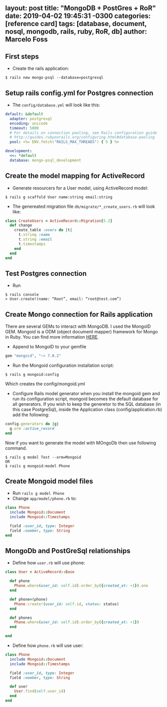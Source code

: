 layout: post
title:  "MongoDB + PostGres + RoR"
date:   2019-04-02 19:45:31 -0300
categories: [reference card]
tags: [database, document, nosql, mongodb, rails, ruby, RoR, db]
author: Marcelo Foss
---

## First steps
* Create the rails application:
```
$ rails new mongo-psql --database=postgresql
```

## Setup rails config.yml for Postgres connection
* The `config/database.yml` will look like this:

```yaml
default: &default
  adapter: postgresql
  encoding: unicode
  timeout: 5000
  # For details on connection pooling, see Rails configuration guide
  # http://guides.rubyonrails.org/configuring.html#database-pooling
  pool: <%= ENV.fetch("RAILS_MAX_THREADS") { 5 } %>

development:
  <<: *default
  database: mongo-psql_development
```

## Create the model mapping for ActiveRecord
* Generate resourcers for a User model, using ActiveRecord model:
```
$ rails g scaffold User name:string email:string
```
* The genereated migration file `db/migrate/*_create_users.rb` will look like:

```ruby
class CreateUsers < ActiveRecord::Migration[5.2]
  def change
    create_table :users do |t|
      t.string :name
      t.string :email
      t.timestamps
    end
  end
end

```

## Test Postgres connection
* Run
```
$ rails console
> User.create!(name: “Root”, email: “root@test.com”)
```

## Create Mongo connection for Rails application
There are several GEMs to interact with MongoDB. I used the MongoID GEM.
Mongoid is a ODM (object document mapper) framework for Mongo in Ruby.
You can find more information [HERE](https://docs.mongodb.com/mongoid/current/).

* Append to MongoID to your gemfile
``` ruby
gem "mongoid", "~> 7.0.2"
```
* Run the Mongoid configuration installation script:
```
$ rails g mongoid:config
```
Which creates the config/mongoid.yml

* Configure Rails model generator
when you install the mongoid gem and run its configuration script, mongoid becomes the default database for all generators. If you wish to keep the generetor to the SQL database (in this case PostgreSql), inside the Application class (config/application.rb)  add the following:
```ruby
config.generators do |g|
  g.orm :active_record
end
```

Now if you want to generate the model with MOngoDb then use following command.
```
$ rails g model Test --orm=Mongoid
OR
$ rails g mongoid:model Phone
```


## Create Mongoid model files
* Run `rails g model Phone`
* Change `app/model/phone.rb` to:

```ruby
class Phone
  include Mongoid::Document
  include Mongoid::Timestamps

  field :user_id, type: Integer
  field :number, type: String
end
```

## MongoDb and PostGreSql relationships

* Define how `user.rb` will use phone:
```ruby
class User < ActiveRecord::Base

  def phone
    Phone.where(user_id: self.id).order_by({created_at: -1}).one
  end

  def phone=(phone)
    Phone.create!(user_id: self.id, status: status)
  end

  def phones
    Phone.where(user_id: self.id).order_by({created_at: -1})
  end

end
```

* Define how `phone.rb` will use user:
```ruby
class Phone
  include Mongoid::Document
  include Mongoid::Timestamps

  field :user_id, type: Integer
  field :number, type: String

  def user
    User.find(self.user_id)
  end
end
```
